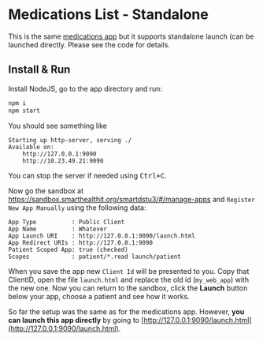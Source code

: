 # Medications List - Standalone

This is the same [medications app](../medications) but it supports standalone launch
(can be launched directly. Please see the code for details.


## Install & Run
Install NodeJS, go to the app directory and run:
```sh
npm i
npm start
```

You should see something like

    Starting up http-server, serving ./
    Available on:
        http://127.0.0.1:9090
        http://10.23.49.21:9090

You can stop the server if needed using <kbd>Ctrl+C</kbd>.

Now go the sandbox at https://sandbox.smarthealthit.org/smartdstu3/#/manage-apps
and `Register New App Manually` using the following data:

    App Type          : Public Client
    App Name          : Whatever
    App Launch URI    : http://127.0.0.1:9090/launch.html
    App Redirect URIs : http://127.0.0.1:9090
    Patient Scoped App: true (checked)
    Scopes            : patient/*.read launch/patient

When you save the app new `Client Id` will be presented to you. Copy that ClientID,
open the file `launch.html` and replace the old id (`my_web_app`) with the new one.
Now you can return to the sandbox, click the **Launch** button below your app, choose
a patient and see how it works.

So far the setup was the same as for the medications app. However, **you can launch
this app directly** by going to [http://127.0.0.1:9090/launch.html](http://127.0.0.1:9090/launch.html).
